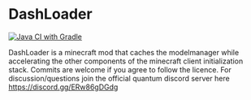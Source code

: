 # DashLoader

[![Java CI with Gradle](https://github.com/alphaqu/DashLoader/actions/workflows/gradle.yml/badge.svg?branch=master)](https://github.com/alphaqu/DashLoader/actions/workflows/gradle.yml) 

DashLoader is a minecraft mod that caches the modelmanager while accelerating the other components of the minecraft client initialization stack. Commits are welcome if you agree to follow the licence. For discussion/questions join the official quantum discord server here https://discord.gg/ERw86gDGdg
